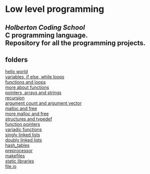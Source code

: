 # Low level programming  

***Holberton Coding School***  
C programming language.  
Repository for all the programming projects.
---
## folders
[hello world](/hello_world)  
[variables, if else, while loops](/variables_if_else_while)  
[functions and loops](/functions_nested_loops)  
[more about functions](/more_functions_nested_loops)  
[pointers, arrays and strings](/pointers_arrays_strings)  
[recursion](/recursion)  
[argument count and argument vector](/argc_argv)  
[malloc and free](/malloc_free)  
[more malloc and free](/more_malloc_free)  
[structures and typedef](/structures_typedef)  
[function pointers](/function_pointers)  
[variadic functions](/variadic_functions)  
[singly linked lists](/singly_linked_lists)  
[doubly linked lists](/doubly_linked_lists)  
[hash_tables](/hash_tables)  
[preprocessor](/preprocessor)  
[makefiles](/makefiles)  
[static libraries](/static_libraries)  
[file io](/file_io)  
